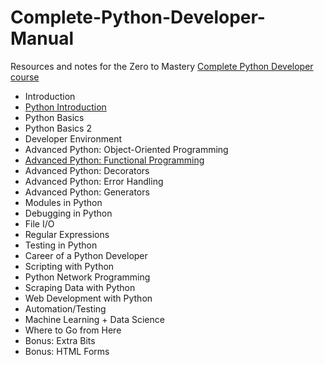 # Complete-Python-Developer-Manual

Resources and notes for the Zero to Mastery [Complete Python Developer course](https://zerotomastery.io/courses/learn-python/)

- Introduction
- [Python Introduction](https://github.com/zero-to-mastery/Complete-Python-Developer-Manuel/blob/main/python_basics.ipynb)
- Python Basics
- Python Basics 2
- Developer Environment
- Advanced Python: Object-Oriented Programming
- [Advanced Python: Functional Programming](https://github.com/zero-to-mastery/Complete-Python-Developer-Manual/blob/main/Functional%20Programming.ipynb)
- Advanced Python: Decorators
- Advanced Python: Error Handling
- Advanced Python: Generators
- Modules in Python
- Debugging in Python
- File I/O
- Regular Expressions
- Testing in Python
- Career of a Python Developer
- Scripting with Python
- Python Network Programming
- Scraping Data with Python
- Web Development with Python
- Automation/Testing
- Machine Learning + Data Science
- Where to Go from Here
- Bonus: Extra Bits
- Bonus: HTML Forms
